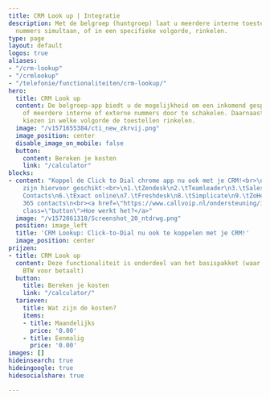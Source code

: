 ```yaml
---
title: CRM Look up | Integratie
description: Met de belgroep (huntgroep) laat u meerdere interne toestellen en externe
  nummers simultaan, of in een specifieke volgorde, rinkelen.
type: page
layout: default
logos: true
aliases:
- "/crm-lookup"
- "/crmlookup"
- "/telefonie/functionaliteiten/crm-lookup/"
hero:
  title: CRM Look up
  content: De belgroep-app biedt u de mogelijkheid om een inkomend gesprek naar één
    of meerdere interne of externe nummers door te schakelen. Daarnaast kunt u ervoor
    kiezen in welke volgorde de toestellen rinkelen.
  image: "/v1571655384/cti_new_zkrvij.png"
  image_position: center
  disable_image_on_mobile: false
  button:
    content: Bereken je kosten
    link: "/calculator"
blocks:
- content: "Koppel de Click to Dial chrome app nu ook met je CRM!<br>\nDeze CRM-pakketten
    zijn hiervoor geschikt:<br>\n1.\tZendesk\n2.\tTeamleader\n3.\tSalesforce\n4.\tAfas\n5.\tGoogle
    Contacts\n6.\tExact online\n7.\tFreshdesk\n8.\tSimplicate\n9.\tZoHo CRM\n10.\tOffice
    365 contacts\n<br><a href=\"https://www.callvoip.nl/ondersteuning/integraties/handleiding-crm-lookup/\"
    class=\"button\">Hoe werkt het?</a>"
  image: "/v1572861318/Screenshot_20_ntdrwg.png"
  position: image_left
  title: 'CRM Lookup: Click-to-Dial nu ook te koppelen met je CRM!'
  image_position: center
prijzen:
- title: CRM Look up
  content: Deze functionaliteit is onderdeel van het basispakket (waar u €7,50 excl.
    BTW voor betaalt)
  button:
    title: Bereken je kosten
    link: "/calculator/"
  tarieven:
    title: Wat zijn de kosten?
    items:
    - title: Maandelijks
      price: '0.00'
    - title: Eenmalig
      price: '0.00'
images: []
hideinsearch: true
hideingoogle: true
hidesocialshare: true

---
```

